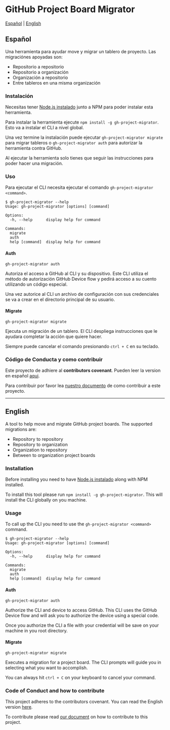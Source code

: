 # GitHub Project Board Migrator

[Español](#español) | [English](#english)

## Español

Una herramienta para ayudar move y migrar un tablero de proyecto. Las migraciónes apoyadas son:

- Repositorio a repositorio
- Repositorio a organización
- Organización a repositorio
- Entre tableros en una misma organización

### Instalación

Necesitas tener [Node.js instalado][NODEJS] junto a NPM para poder instalar esta herramienta.

Para instalar la herramienta ejecute `npm install -g gh-project-migrator`. Esto va a instalar el CLI a nivel global.

Una vez termine la instalación puede ejecutar `gh-project-migrator migrate` para migrar tableros o `gh-project-migrator auth` para autorizar la herramienta contra GitHub.

Al ejecutar la herramienta solo tienes que seguir las instrucciones para poder hacer una migración.

### Uso

Para ejecutar el CLI necesita ejecutar el comando `gh-project-migrator <command>`.

```shell
$ gh-project-migrator --help
Usage: gh-project-migrator [options] [command]

Options:
  -h, --help      display help for command

Commands:
  migrate
  auth
  help [command]  display help for command
```

#### Auth

`gh-project-migrator auth`

Autoriza el acceso a GitHub al CLI y su dispositivo. Este CLI utiliza el método de autorización GitHub Device flow y pedirá acceso a su cuento utilizando un código especial.

Una vez autorice al CLI un archivo de configuración con sus credenciales se va a crear en el directorio principal de su usuario.

#### Migrate

`gh-project-migrator migrate`

Ejecuta un migración de un tablero. El CLI despliega instrucciones que le ayudara completar la acción que quiere hacer.

Siempre puede cancelar el comando presionando `ctrl + C` en su teclado.

### Código de Conducta y como contribuir

Este proyecto de adhiere al __contributors covenant__. Pueden leer la version en español [aqui][CODIGO_DE_CONDUCTA].

Para contribuir por favor lea [nuestro documento](CONTRIBUTING.md) de como contribuir a este proyecto.

----

## English

A tool to help move and migrate GitHub project boards. The supported migrations are:

- Repository to repository
- Repository to organization
- Organization to repository
- Between to organization project boards

### Installation

Before installing you need to have [Node.js instalado][NODEJS] along with NPM installed.

To install this tool please run `npm install -g gh-project-migrator`. This will install the CLI globally on you machine.

### Usage

To call up the CLI you need to use the `gh-project-migrator <command>` command.

```shell
$ gh-project-migrator --help
Usage: gh-project-migrator [options] [command]

Options:
  -h, --help      display help for command

Commands:
  migrate
  auth
  help [command]  display help for command
```

#### Auth

`gh-project-migrator auth`

Authorize the CLI and device to access GitHub. This CLI uses the GitHub Device flow and will ask you to authorize the device using a special code.

Once you authorize the CLI a file with your credential will be save on your machine in you root directory.

#### Migrate

`gh-project-migrator migrate`

Executes a migration for a project board. The CLI prompts will guide you in selecting what you want to accomplish.

You can always hit `ctrl + C` on your keyboard to cancel your command.

### Code of Conduct and how to contribute

This project adheres to the contributors covenant. You can read the English version [here][CODE_OF_CONDUCT].

To contribute please read [our document](CONTRIBUTING.md) on how to contribute to this project.

[CODE_OF_CONDUCT]: .github/code_of_conduct.md
[CODIGO_DE_CONDUCTA]: .github/codigo_de_conducta.md
[NODEJS]: https://nodejs.org/en/download/
